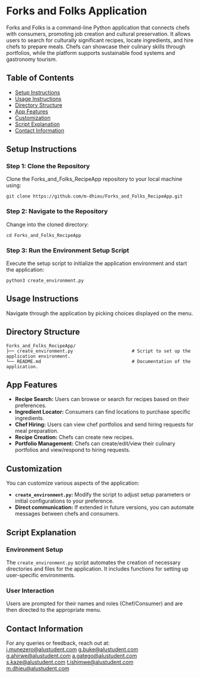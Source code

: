 # Forks and Folks Application

Forks and Folks is a command-line Python application that connects chefs with consumers, promoting job creation and cultural preservation. It allows users to search for culturally significant recipes, locate ingredients, and hire chefs to prepare meals. Chefs can showcase their culinary skills through portfolios, while the platform supports sustainable food systems and gastronomy tourism.

## Table of Contents
- [Setup Instructions](#setup-instructions)
- [Usage Instructions](#usage-instructions)
- [Directory Structure](#directory-structure)
- [App Features](#app-features)
- [Customization](#customization)
- [Script Explanation](#script-explanation)
- [Contact Information](#contact-information)

## Setup Instructions

### Step 1: Clone the Repository
Clone the Forks_and_Folks_RecipeApp repository to your local machine using:
```
git clone https://github.com/m-dhieu/Forks_and_Folks_RecipeApp.git
```

### Step 2: Navigate to the Repository
Change into the cloned directory:
```
cd Forks_and_Folks_RecipeApp
```

### Step 3: Run the Environment Setup Script
Execute the setup script to initialize the application environment and start the application:
```
python3 create_environment.py
```

## Usage Instructions

Navigate through the application by picking choices displayed on the menu.

## Directory Structure
```
Forks_and_Folks_RecipeApp/
├── create_environment.py                      # Script to set up the application environment.
└── README.md                                  # Documentation of the application.
```

## App Features

- **Recipe Search:** Users can browse or search for recipes based on their preferences.
- **Ingredient Locator:** Consumers can find locations to purchase specific ingredients.
- **Chef Hiring:** Users can view chef portfolios and send hiring requests for meal preparation.
- **Recipe Creation:** Chefs can create new recipes.
- **Portfolio Management:** Chefs can create/edit/view their culinary portfolios and view/respond to hiring requests.

## Customization

You can customize various aspects of the application:

- **`create_environment.py`:** Modify the script to adjust setup parameters or initial configurations to your preference.
- **Direct communication:** If extended in future versions, you can automate messages between chefs and consumers.

## Script Explanation

### Environment Setup
The `create_environment.py` script automates the creation of necessary directories and files for the application. It includes functions for setting up user-specific environments.

### User Interaction
Users are prompted for their names and roles (Chef/Consumer) and are then directed to the appropriate menu.

## Contact Information

For any queries or feedback, reach out at:  
[j.munezero@alustudent.com](mailto:j.munezero@alustudent.com)
[g.buke@alustudent.com](mailto:g.buke@alustudent.com)
[g.ahirwe@alustudent.com](mailto:g.ahirwe@alustudent.com)
[a.gatego@alustudent.com](mailto:a.gatego@alustudent.com)
[s.kaze@alustudent.com](mailto:s.kaze@alustudent.com)
[t.ishimwe@alustudent.com](mailto:t.ishimwe@alustudent.com)
[m.dhieu@alustudent.com](mailto:m.dhieu@alustudent.com)
